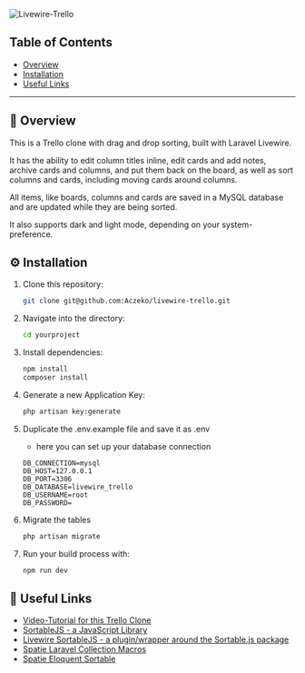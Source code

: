 ![Livewire-Trello](https://banners.beyondco.de/Livewire-Trello.png?theme=dark&packageManager=&packageName=&pattern=xEquals&style=style_1&description=Trello+clone+with+drag+and+drop+sorting+built+with+Laravel+Livewire&md=1&showWatermark=0&fontSize=125px&images=https%3A%2F%2Flaravel.com%2Fimg%2Flogomark.min.svg)

## Table of Contents
- [Overview](#overview)
- [Installation](#installation)
- [Useful Links](#useful-links)

---
<section id="overview">
    
## 🔎 Overview
This is a Trello clone with drag and drop sorting, built with Laravel Livewire.

It has the ability to edit column titles inline, edit cards and add notes, archive cards and columns, and put them back on the board, as well as sort columns and cards, including moving cards around columns. 

All items, like boards, columns and cards are saved in a MySQL database and are updated while they are being sorted.

It also supports dark and light mode, depending on your system-preference.

</section>

<section id="installation">

## ⚙️ Installation

1. Clone this repository:
    ```bash
    git clone git@github.com:Aczeko/livewire-trello.git
    ```
2. Navigate into the directory:
    ```bash
    cd yourproject
    ````
3. Install dependencies:
    ```bash
    npm install
    composer install 
    ```
5. Generate a new Application Key:

    ```bash
    php artisan key:generate
    ```
    
4. Duplicate the .env.example file and save it as .env
    - here you can set up your database connection

    ```
    DB_CONNECTION=mysql
    DB_HOST=127.0.0.1
    DB_PORT=3306
    DB_DATABASE=livewire_trello
    DB_USERNAME=root
    DB_PASSWORD= 
    ```
5. Migrate the tables
   
    ```bash
    php artisan migrate
    ```

6. Run your build process with:

    ```bash
    npm run dev
    ```
    
</section>

<section id="useful-links">

## 🔗 Useful Links
- [Video-Tutorial for this Trello Clone](https://codecourse.com/courses/build-a-trello-clone-with-livewire)
- [SortableJS - a JavaScript Library](https://github.com/sortableJs/sortable)
- [Livewire SortableJS - a plugin/wrapper around the Sortable.js package](https://github.com/nextapps-be/livewire-sortablejs)
- [Spatie Laravel Collection Macros](https://github.com/spatie/laravel-collection-macros)
- [Spatie Eloquent Sortable](https://github.com/spatie/eloquent-sortable)


</section>

